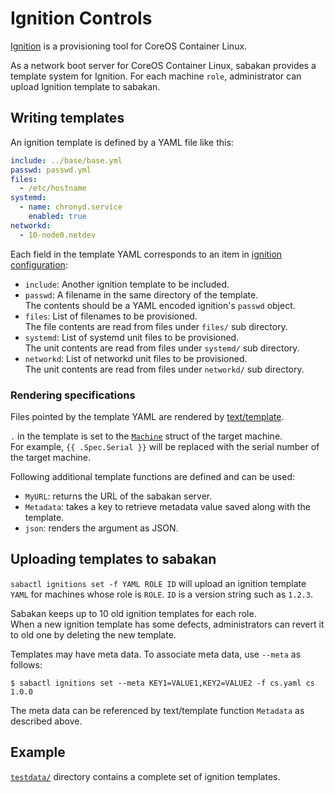 Ignition Controls
=================

[Ignition][] is a provisioning tool for CoreOS Container Linux.

As a network boot server for CoreOS Container Linux, sabakan provides a template
system for Ignition.  For each machine `role`, administrator can upload Ignition
template to sabakan.

Writing templates
-----------------

An ignition template is defined by a YAML file like this:

```yaml
include: ../base/base.yml
passwd: passwd.yml
files:
  - /etc/hostname
systemd:
  - name: chronyd.service
    enabled: true
networkd:
  - 10-node0.netdev
```

Each field in the template YAML corresponds to an item in [ignition configuration](https://coreos.com/ignition/docs/latest/configuration-v2_3.html):

* `include`: Another ignition template to be included.
* `passwd`: A filename in the same directory of the template.  
    The contents should be a YAML encoded ignition's `passwd` object.
* `files`: List of filenames to be provisioned.  
    The file contents are read from files under `files/` sub directory.
* `systemd`: List of systemd unit files to be provisioned.  
    The unit contents are read from files under `systemd/` sub directory.
* `networkd`: List of networkd unit files to be provisioned.  
    The unit contents are read from files under `networkd/` sub directory.

### Rendering specifications

Files pointed by the template YAML are rendered by [text/template][].

`.` in the template is set to the [`Machine`](machine.md#machine-struct) struct of the target machine.  
For example, `{{ .Spec.Serial }}` will be replaced with the serial number of the target machine.

Following additional template functions are defined and can be used:

* `MyURL`: returns the URL of the sabakan server.
* `Metadata`: takes a key to retrieve metadata value saved along with the template.
* `json`: renders the argument as JSON.

Uploading templates to sabakan
------------------------------

`sabactl ignitions set -f YAML ROLE ID` will upload an ignition template `YAML` for
machines whose role is `ROLE`.  `ID` is a version string such as `1.2.3`.

Sabakan keeps up to 10 old ignition templates for each role.  
When a new ignition template has some defects, administrators can revert it to old one
by deleting the new template.

Templates may have meta data.  To associate meta data, use `--meta` as follows:

```console
$ sabactl ignitions set --meta KEY1=VALUE1,KEY2=VALUE2 -f cs.yaml cs 1.0.0
```

The meta data can be referenced by text/template function `Metadata` as described above.

Example
-------

[`testdata/`](../testdata) directory contains a complete set of ignition templates.

[Ignition]: https://coreos.com/ignition/docs/latest/
[text/template]: https://golang.org/pkg/text/template/
